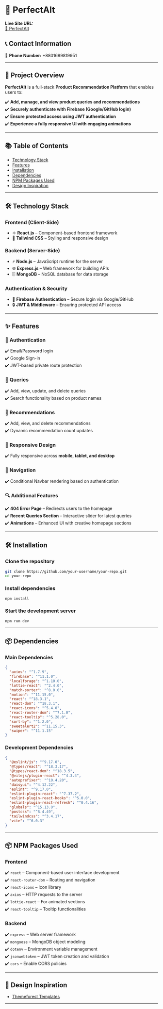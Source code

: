 # 🚀 **PerfectAlt**  

**Live Site URL:**  
[🔗 PerfectAlt](https://product-recommendation-s-d6b6d.web.app/)

## 📞 **Contact Information**  
📱 **Phone Number:** +8801689819951  

---

## 📌 **Project Overview**  
**PerfectAlt** is a full-stack **Product Recommendation Platform** that enables users to:  

✔️ **Add, manage, and view product queries and recommendations**  
✔️ **Securely authenticate with Firebase (Google/GitHub login)**  
✔️ **Ensure protected access using JWT authentication**  
✔️ **Experience a fully responsive UI with engaging animations**  

 

---

## 📚 **Table of Contents**  
- [Technology Stack](#-technology-stack)  
- [Features](#-features)  
- [Installation](#-installation)  
- [Dependencies](#-dependencies)  
- [NPM Packages Used](#-npm-packages-used)  
- [Design Inspiration](#-design-inspiration)  

---

## 🛠 **Technology Stack**  

### **Frontend (Client-Side)**  
- ⚛️ **React.js** – Component-based frontend framework  
- 🎨 **Tailwind CSS** – Styling and responsive design  

### **Backend (Server-Side)**  
- ⚡ **Node.js** – JavaScript runtime for the server  
- 🌐 **Express.js** – Web framework for building APIs  
- 🗄 **MongoDB** – NoSQL database for data storage  

### **Authentication & Security**  
- 🔑 **Firebase Authentication** – Secure login via Google/GitHub  
- 🔒 **JWT & Middleware** – Ensuring protected API access  

---

## ✨ **Features**  

### 🔐 **Authentication**  
✔️ Email/Password login  
✔️ Google Sign-in  
✔️ JWT-based private route protection  

### 📝 **Queries**  
✔️ Add, view, update, and delete queries  
✔️ Search functionality based on product names  

### 📢 **Recommendations**  
✔️ Add, view, and delete recommendations  
✔️ Dynamic recommendation count updates  

### 📱 **Responsive Design**  
✔️ Fully responsive across **mobile, tablet, and desktop**  

### 🚀 **Navigation**  
✔️ Conditional Navbar rendering based on authentication  

### 🔍 **Additional Features**  
✔️ **404 Error Page** – Redirects users to the homepage  
✔️ **Recent Queries Section** – Interactive slider for latest queries  
✔️ **Animations** – Enhanced UI with creative homepage sections  

---

## 🛠 **Installation**  

### **Clone the repository**  
```bash
git clone https://github.com/your-username/your-repo.git
cd your-repo
```

### **Install dependencies**  
```bash
npm install
```

### **Start the development server**  
```bash
npm run dev
```

---

## 📦 **Dependencies**  

### **Main Dependencies**  
```json
{
  "axios": "^1.7.9",
  "firebase": "^11.1.0",
  "localforage": "^1.10.0",
  "lottie-react": "^2.4.0",
  "match-sorter": "^8.0.0",
  "motion": "^11.15.0",
  "react": "^18.3.1",
  "react-dom": "^18.3.1",
  "react-icons": "^5.4.0",
  "react-router-dom": "^7.1.0",
  "react-tooltip": "^5.28.0",
  "sort-by": "^1.2.0",
  "sweetalert2": "^11.15.3",
  "swiper": "^11.1.15"
}
```

### **Development Dependencies**  
```json
{
  "@eslint/js": "^9.17.0",
  "@types/react": "^18.3.17",
  "@types/react-dom": "^18.3.5",
  "@vitejs/plugin-react": "^4.3.4",
  "autoprefixer": "^10.4.20",
  "daisyui": "^4.12.22",
  "eslint": "^9.17.0",
  "eslint-plugin-react": "^7.37.2",
  "eslint-plugin-react-hooks": "^5.0.0",
  "eslint-plugin-react-refresh": "^0.4.16",
  "globals": "^15.13.0",
  "postcss": "^8.4.49",
  "tailwindcss": "^3.4.17",
  "vite": "^6.0.3"
}
```

---

## 📦 **NPM Packages Used**  

### **Frontend**  
✔️ `react` – Component-based user interface development  
✔️ `react-router-dom` – Routing and navigation  
✔️ `react-icons` – Icon library  
✔️ `axios` – HTTP requests to the server  
✔️ `lottie-react` – For animated sections  
✔️ `react-tooltip` – Tooltip functionalities  

### **Backend**  
✔️ `express` – Web server framework  
✔️ `mongoose` – MongoDB object modeling  
✔️ `dotenv` – Environment variable management  
✔️ `jsonwebtoken` – JWT token creation and validation  
✔️ `cors` – Enable CORS policies  

---

## 🎨 **Design Inspiration**  

- [Themeforest Templates](https://themeforest.net/search/questions%20and%20answers%20template)  

---
